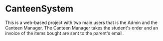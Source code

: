 # CanteenSystem
This is a web-based project with two main users that is the Admin and the Canteen Manager. The Canteen Manager takes the student's order and an invoice of the items bought are sent to the parent's email.
